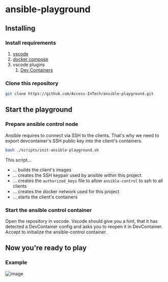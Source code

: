 # ansible-playground

## Installing

### Install requirements

1. [vscode](https://code.visualstudio.com/Download)
1. [docker compose](https://docs.docker.com/compose/install/)
1. vscode plugins
    1. [Dev Containers](https://marketplace.visualstudio.com/items?itemName=ms-vscode-remote.remote-containers)

### Clone this repository

```sh
git clone https://github.com/Access-InTech/ansible-playground.git
```

## Start the playground

### Prepare ansible control node

Ansible requires to connect via SSH to the clients. That's why we need to export devcontainer's SSH public key into the client's containers.

```sh
bash ./scripts/init-ansible-playground.sh
```

This script...
- ... builds the client's images
- ... creates the SSH keypair used by ansible within this project
- ... creates the `authorized_keys` file to allow `ansible-control` to ssh to all clients
- ... creates the docker network used for this project
- ... starts the client's containers

### Start the ansible control container

Open the repository in vscode. Vscode should give you a hint, that it has detected a DevContainer config and asks you to reopen it in DevContainer. Accept to initialize the ansible-control container.

## Now you're ready to play

### Example

![image](https://user-images.githubusercontent.com/39803750/214030375-86c6b518-a169-443d-9b91-8543a71da9df.png)
